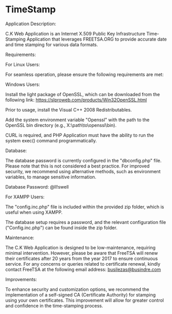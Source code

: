 # TimeStamp

Application Description:

C.K Web Application is an Internet X.509 Public Key Infrastructure Time-Stamping Application that leverages FREETSA.ORG to provide accurate date and time stamping for various data formats.

Requirements:

For Linux Users:

For seamless operation, please ensure the following requirements are met:

Windows Users:

Install the light package of OpenSSL, which can be downloaded from the following link: https://slproweb.com/products/Win32OpenSSL.html

Prior to usage, install the Visual C++ 2008 Redistributables.

Add the system environment variable "Openssl" with the path to the OpenSSL bin directory (e.g., X:\path\to\openssl\bin).

CURL is required, and PHP Application must have the ability to run the system exec() command programmatically.

Database:

The database password is currently configured in the "dbconfig.php" file. Please note that this is not considered a best practice. For improved security, we recommend using alternative methods, such as environment variables, to manage sensitive information.

Database Password: @ll!swell

For XAMPP Users:

The "config.inc.php" file is included within the provided zip folder, which is useful when using XAMPP.

The database setup requires a password, and the relevant configuration file ("Config.inc.php") can be found inside the zip folder.

Maintenance:

The C.K Web Application is designed to be low-maintenance, requiring minimal intervention. However, please be aware that FreeTSA will renew their certificates after 20 years from the year 2017 to ensure continuous service. For any concerns or queries related to certificate renewal, kindly contact FreeTSA at the following email address: busilezas@busindre.com

Improvements:

To enhance security and customization options, we recommend the implementation of a self-signed CA (Certificate Authority) for stamping using your own certificates. This improvement will allow for greater control and confidence in the time-stamping process.
